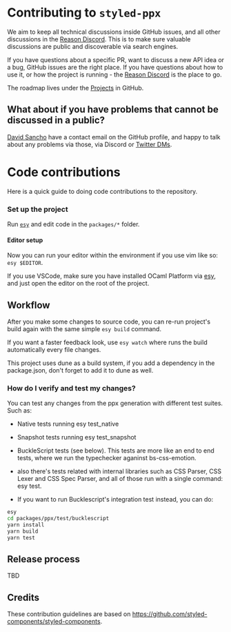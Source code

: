 # Contributing to `styled-ppx`

We aim to keep all technical discussions inside GitHub issues, and all other discussions in the [Reason Discord](https://discord.gg/T6YxT5JCWX). This is to make sure valuable discussions are public and discoverable via search engines.

If you have questions about a specific PR, want to discuss a new API idea or a bug, GitHub issues are the right place. If you have questions about how to use it, or how the project is running - the [Reason Discord](https://discord.gg/T6YxT5JCWX) is the place to go.

The roadmap lives under the [Projects](https://github.com/davesnx/styled-ppx/projects) in GitHub.

## What about if you have problems that cannot be discussed in a public?

[David Sancho](https://github.com/davesnx) have a contact email on the GitHub profile, and happy to talk about any problems via those, via Discord or [Twitter DMs](https://twitter.com/davesnx).

# Code contributions
Here is a quick guide to doing code contributions to the repository.

<!-- 1. Find some issue you're interested in, or a feature that you'd like to tackle.
   Also make sure that no one else is already working on it. We don't want you to be
   disappointed.

2. Fork, then clone: `git clone https://github.com/YOUR_USERNAME/styled-components.git`

3. Create a branch with a meaningful name for the issue: `git checkout -b fix-something`

4. Install packages by running `yarn` in the root of the project.

5. Make your changes and commit: `git add` and `git commit`

6. Make sure that the tests still pass: `yarn test` and `yarn lint` (for the type checks)

7. Push your branch: `git push -u origin your-branch-name`

8. Submit a pull request to the upstream styled-components repository.

9. Choose a descriptive title and describe your changes briefly.

10. Wait for a maintainer to review your PR, make changes if it's being recommended, and get it merged.

11. Perform a celebratory dance! :dancer: -->

### Set up the project

<!-- Make sure you have installed esy and yarn. -->

Run [`esy`](https://esy.sh) and edit code in the `packages/*` folder.

#### Editor setup
Now you can run your editor within the environment if you use vim like so: `esy $EDITOR`.

If you use VSCode, make sure you have installed OCaml Platform via [esy](https://esy.sh), and just open the editor on the root of the project.

## Workflow
After you make some changes to source code, you can re-run project's build again with the same simple `esy build` command.

If you want a faster feedback look, use `esy watch` where runs the build automatically every file changes.

This project uses dune as a build system, if you add a dependency in the package.json, don't forget to add it to dune as well.

### How do I verify and test my changes?

<!-- Explain this better -->
<!-- Test are a good way to keep a common knowledge of the supported features, avoid regressions and allows to create a failing test case and practice TDD -->

You can test any changes from the ppx generation with different test suites. Such as:

- Native tests running esy test_native
- Snapshot tests running esy test_snapshot
- BuckleScript tests (see below). This tests are more like an end to end tests, where we run the typechecker aganinst bs-css-emotion.
- also there's tests related with internal libraries such as CSS Parser, CSS Lexer and CSS Spec Parser, and all of those run with a single command: esy test.

- If you want to run Bucklescript's integration test instead, you can do:

```bash
esy
cd packages/ppx/test/bucklescript
yarn install
yarn build
yarn test
```

<!-- To make development process easier we provide a Sandbox React application in this repo which automatically uses your local version of the `styled-components` library. That means when you make any changes in the `packages/styled-components/src/` folder they'll show up automatically there!

To use the sandbox, follow these steps:

1. Go to sandbox folder: `cd packages/sandbox`

2. Install all the dependencies: `yarn install`. Since this repository uses `yarn` workspaces, avoid using `npm` where you can.

3. Run `yarn start` to start sandbox server

Now you should have the sandbox running on `localhost:3000`. The Sandbox supports client-side and server-side rendering.

You can use an interactive editor, powered by [`react-live`](https://react-live.philpl.com/), to test your changes. But if you want more control, you can edit the sandbox itself too:

- Root `<App>` component is located at `packages/sandbox/src/App.js` file

- Client-side entry point is at `packages/sandbox/src/browser.js`

- Server-side entry point is at `packages/sandbox/src/server.js`

In the sandbox source, `styled-components` is an alias to `packages/styled-components/src` folder, so you can edit the source directly and dev-server will handle rebuilding the source and livereloading your sandbox after the build is done.

When you commit our pre-commit hook will run, which executes `lint-staged`. It will run the linter automatically and warn you if the code you've written doesn't comply with our code style guidelines. -->

## Release process

TBD

<!-- [Core team members](./CORE_TEAM.md) have the responsibility of pushing new releases to npm. The release process is as follows:

1. Make sure you have the latest changes and are on the main branch: `git checkout main && git pull origin main`
2. Install all the dependencies by running `yarn` in the root folder. This will also install `lerna`.
3. Create a new branch based on the version number, for example `git checkout -b 3.4.1`
4. Update the [CHANGELOG.md](./CHANGELOG.md) with the new version number, add a new Unreleased section at the top and edit the links at the bottom so everything is linked correctly
5. Commit the Changelog changes with `git commit -m 'Update CHANGELOG'`
6. Push the branch to the repo with `git push -u origin <branchname>`
7. Run `yarn run publish`. (Not `yarn publish`) This will run `test` cases, check for `flow` and `lint` errors and then start the `lerna publish` process. You will prompted to choose the next versions for all the packages including `styled-components`. (Note: Packages which are marked as `private` will not be published to `npm`, choose any version for them).
8. Congratulations, you just published a new release of `styled-components`! :tada: Let everybody know on Twitter, in our community and all the other places -->

## Credits

These contribution guidelines are based on https://github.com/styled-components/styled-components.

